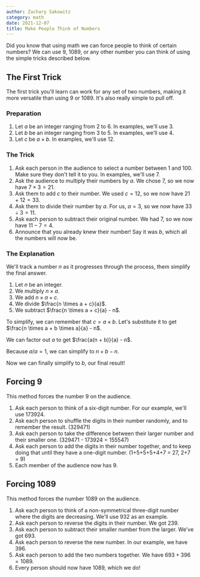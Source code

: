 ```yaml
---
author: Zachary Sakowitz
category: math
date: 2021-12-07
title: Make People Think of Numbers
---
```


Did you know that using math we can force people to think of certain numbers? We
can use 9, 1089, or any other number you can think of using the simple tricks
described below.

## The First Trick

The first trick you'll learn can work for any set of two numbers, making it more
versatile than using 9 or 1089. It's also really simple to pull off.

### Preparation

1. Let $a$ be an integer ranging from 2 to 6. In examples, we'll use 3.
2. Let $b$ be an integer ranging from 3 to 5. In examples, we'll use 4.
3. Let $c$ be $a \times b$. In examples, we'll use 12.

### The Trick

1. Ask each person in the audience to select a number between 1 and 100. Make
   sure they don't tell it to you. In examples, we'll use 7.
2. Ask the audience to multiply their numbers by $a$. We chose 7, so we now have
   $7 \times 3 = 21$.
3. Ask them to add $c$ to their number. We used $c = 12$, so we now have
   $21 + 12 = 33$.
4. Ask them to divide their number by $a$. For us, $a = 3$, so we now have
   $33 \div 3 = 11$.
5. Ask each person to subtract their original number. We had $7$, so we now have
   $11-7 = 4$.
6. Announce that you already knew their number! Say it was $b$, which all the
   numbers will now be.

### The Explanation

We'll track a number $n$ as it progresses through the process, them simplify the
final answer.

1. Let $n$ be an integer.
2. We multiply $n \times a$.
3. We add $n \times a + c$.
4. We divide $\frac{n \times a + c}{a}$.
5. We subtract $\frac{n \times a + c}{a} - n$.

To simplify, we can remember that $c = a \times b$. Let's substitute it to get
$\frac{n \times a + b \times a}{a} - n$.

We can factor out $a$ to get $\frac{a(n + b)}{a} - n$.

Because $a/a = 1$, we can simplify to $n + b - n$.

Now we can finally simplify to $b$, our final result!

## Forcing 9

This method forces the number 9 on the audience.

1. Ask each person to think of a six-digit number. For our example, we'll
   use 173924.
2. Ask each person to shuffle the digits in their number randomly, and to
   remember the result. (329471)
3. Ask each person to take the difference between their larger number and their
   smaller one. (329471 - 173924 = 155547)
4. Ask each person to add the digits in their number together, and to keep doing
   that until they have a one-digit number. (1+5+5+5+4+7 = 27, 2+7 = 9)
5. Each member of the audience now has 9.

## Forcing 1089

This method forces the number 1089 on the audience.

1. Ask each person to think of a non-symmetrical three-digit number where the
   digits are decreasing. We'll use $932$ as an example.
2. Ask each person to reverse the digits in their number. We got $239$.
3. Ask each person to subtract their smaller number from the larger. We've got
   $693$.
4. Ask each person to reverse the new number. In our example, we have $396$.
5. Ask each person to add the two numbers together. We have $693 + 396 = 1089$.
6. Every person should now have 1089, which we do!
